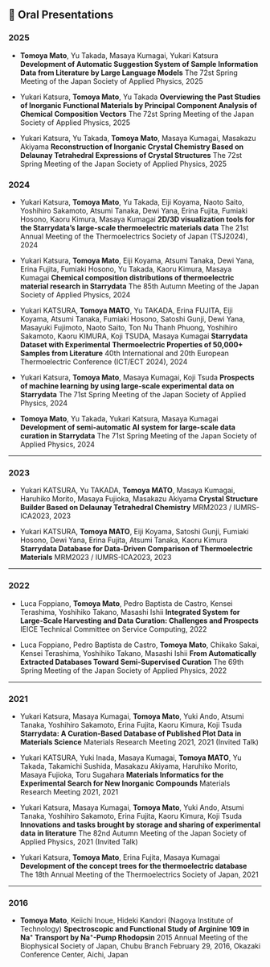 
## 🎤 Oral Presentations

### 2025

- **Tomoya Mato**, Yu Takada, Masaya Kumagai, Yukari Katsura
  **Development of Automatic Suggestion System of Sample Information Data from Literature by Large Language Models**
  The 72st Spring Meeting of the Japan Society of Applied Physics, 2025

- Yukari Katsura, **Tomoya Mato**, Yu Takada
  **Overviewing the Past Studies of Inorganic Functional Materials by Principal Component Analysis of Chemical Composition Vectors**
  The 72st Spring Meeting of the Japan Society of Applied Physics, 2025

- Yukari Katsura, Yu Takada, **Tomoya Mato**, Masaya Kumagai, Masakazu Akiyama
  **Reconstruction of Inorganic Crystal Chemistry Based on Delaunay Tetrahedral Expressions of Crystal Structures**
  The 72st Spring Meeting of the Japan Society of Applied Physics, 2025

### 2024

- Yukari Katsura, **Tomoya Mato**, Yu Takada, Eiji Koyama, Naoto Saito, Yoshihiro Sakamoto, Atsumi Tanaka, Dewi Yana, Erina Fujita, Fumiaki Hosono, Kaoru Kimura, Masaya Kumagai
  **2D/3D visualization tools for the Starrydata’s large-scale thermoelectric materials data**
  The 21st Annual Meeting of the Thermoelectrics Society of Japan (TSJ2024), 2024

- Yukari Katsura, **Tomoya Mato**, Eiji Koyama, Atsumi Tanaka, Dewi Yana, Erina Fujita, Fumiaki Hosono, Yu Takada, Kaoru Kimura, Masaya Kumagai
  **Chemical composition distributions of thermoelectric material research in Starrydata**
  The 85th Autumn Meeting of the Japan Society of Applied Physics, 2024

- Yukari KATSURA, **Tomoya MATO**, Yu TAKADA, Erina FUJITA, Eiji Koyama, Atsumi Tanaka, Fumiaki Hosono, Satoshi Gunji, Dewi Yana, Masayuki Fujimoto, Naoto Saito, Ton Nu Thanh Phuong, Yoshihiro Sakamoto, Kaoru KIMURA, Koji TSUDA, Masaya Kumagai
  **Starrydata Dataset with Experimental Thermoelectric Properties of 50,000+ Samples from Literature**
  40th International and 20th European Thermoelectric Conference (ICT/ECT 2024), 2024

- Yukari Katsura, **Tomoya Mato**, Masaya Kumagai, Koji Tsuda
  **Prospects of machine learning by using large-scale experimental data on Starrydata**
  The 71st Spring Meeting of the Japan Society of Applied Physics, 2024

- **Tomoya Mato**, Yu Takada, Yukari Katsura, Masaya Kumagai
  **Development of semi-automatic AI system for large-scale data curation in Starrydata**
  The 71st Spring Meeting of the Japan Society of Applied Physics, 2024

---

### 2023

- Yukari KATSURA, Yu TAKADA, **Tomoya MATO**, Masaya Kumagai, Haruhiko Morito, Masaya Fujioka, Masakazu Akiyama
  **Crystal Structure Builder Based on Delaunay Tetrahedral Chemistry**
  MRM2023 / IUMRS-ICA2023, 2023

- Yukari KATSURA, **Tomoya MATO**, Eiji Koyama, Satoshi Gunji, Fumiaki Hosono, Dewi Yana, Erina Fujita, Atsumi Tanaka, Kaoru Kimura
  **Starrydata Database for Data-Driven Comparison of Thermoelectric Materials**
  MRM2023 / IUMRS-ICA2023, 2023

---

### 2022

- Luca Foppiano, **Tomoya Mato**, Pedro Baptista de Castro, Kensei Terashima, Yoshihiko Takano, Masashi Ishii
  **Integrated System for Large-Scale Harvesting and Data Curation: Challenges and Prospects**
  IEICE Technical Committee on Service Computing, 2022

- Luca Foppiano, Pedro Baptista de Castro, **Tomoya Mato**, Chikako Sakai, Kensei Terashima, Yoshihiko Takano, Masashi Ishii
  **From Automatically Extracted Databases Toward Semi-Supervised Curation**
  The 69th Spring Meeting of the Japan Society of Applied Physics, 2022

---

### 2021

- Yukari Katsura, Masaya Kumagai, **Tomoya Mato**, Yuki Ando, Atsumi Tanaka, Yoshihiro Sakamoto, Erina Fujita, Kaoru Kimura, Koji Tsuda
  **Starrydata: A Curation-Based Database of Published Plot Data in Materials Science**
  Materials Research Meeting 2021, 2021 (Invited Talk)

- Yukari KATSURA, Yuki Inada, Masaya Kumagai, **Tomoya MATO**, Yu Takada, Takamichi Sushida, Masakazu Akiyama, Haruhiko Morito, Masaya Fujioka, Toru Sugahara
  **Materials Informatics for the Experimental Search for New Inorganic Compounds**
  Materials Research Meeting 2021, 2021

- Yukari Katsura, Masaya Kumagai, **Tomoya Mato**, Yuki Ando, Atsumi Tanaka, Yoshihiro Sakamoto, Erina Fujita, Kaoru Kimura, Koji Tsuda
  **Innovations and tasks brought by storage and sharing of experimental data in literature**
  The 82nd Autumn Meeting of the Japan Society of Applied Physics, 2021 (Invited Talk)

- Yukari Katsura, **Tomoya Mato**, Erina Fujita, Masaya Kumagai
  **Development of the concept trees for the thermoelectric database**
  The 18th Annual Meeting of the Thermoelectrics Society of Japan, 2021

---

### 2016

- **Tomoya Mato**, Keiichi Inoue, Hideki Kandori (Nagoya Institute of Technology)
  **Spectroscopic and Functional Study of Arginine 109 in Na⁺ Transport by Na⁺-Pump Rhodopsin**
  2015 Annual Meeting of the Biophysical Society of Japan, Chubu Branch
  February 29, 2016, Okazaki Conference Center, Aichi, Japan
